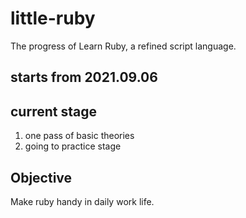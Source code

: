 # little-ruby

The progress of Learn Ruby, a refined script language.

## starts from 2021.09.06

## current stage

1. one pass of basic theories
2. going to practice stage

## Objective

Make ruby handy in daily work life.
